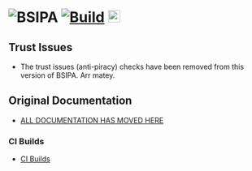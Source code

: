 # ![BSIPA](docs/images/banner_dark.svg) [![Build](https://github.com/FroggMaster/BeatSaber-IPA-Reloaded-ArrPatch/workflows/Build/badge.svg)](https://github.com/FroggMaster/BeatSaber-IPA-Reloaded-ArrPatch) <img src="https://img.shields.io/badge/Hack-The%20Planet-orange" alt="Hack the planet" height=24>

## Trust Issues
- The trust issues (anti-piracy) checks have been removed from this version of BSIPA. Arr matey.

## Original Documentation
- [ALL DOCUMENTATION HAS MOVED HERE](https://nike4613.github.io/BeatSaber-IPA-Reloaded/)

### CI Builds
- [CI Builds](https://github.com/FroggMaster/BeatSaber-IPA-Reloaded-ArrPatch/actions/workflows/build.yml?query=branch:master+is:success)
